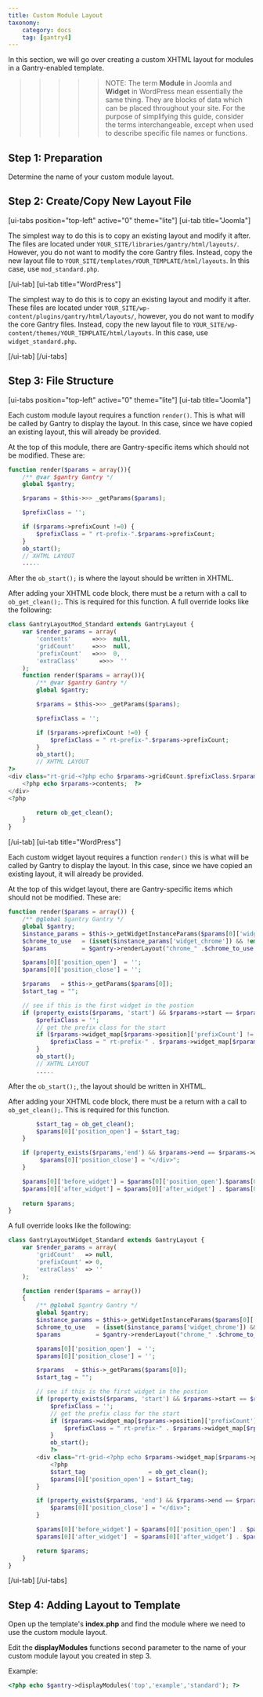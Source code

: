 ```yaml
---
title: Custom Module Layout
taxonomy:
    category: docs
    tag: [gantry4]
---
```


In this section, we will go over creating a custom XHTML layout for modules in a Gantry-enabled template.

>>>>> NOTE: The term **Module** in Joomla and **Widget** in WordPress mean essentially the same thing. They are blocks of data which can be placed throughout your site. For the purpose of simplifying this guide, consider the terms interchangeable, except when used to describe specific file names or functions.

Step 1: Preparation
-------------------

Determine the name of your custom module layout.


Step 2: Create/Copy New Layout File
-----------------------------------

[ui-tabs position="top-left" active="0" theme="lite"]
[ui-tab title="Joomla"]

The simplest way to do this is to copy an existing layout and modify it after. The files are located under `YOUR_SITE/libraries/gantry/html/layouts/`. However, you do not want to modify the core Gantry files. Instead, copy the new layout file to `YOUR_SITE/templates/YOUR_TEMPLATE/html/layouts`. In this case, use `mod_standard.php`.

[/ui-tab]
[ui-tab title="WordPress"]

The simplest way to do this is to copy an existing layout and modify it after. These files are located under `YOUR_SITE/wp-content/plugins/gantry/html/layouts/`, however, you do not want to modify the core Gantry files. Instead, copy the new layout file to `YOUR_SITE/wp-content/themes/YOUR_TEMPLATE/html/layouts`. In this case, use `widget_standard.php`.

[/ui-tab]
[/ui-tabs]

Step 3: File Structure
----------------------

[ui-tabs position="top-left" active="0" theme="lite"]
[ui-tab title="Joomla"]

Each custom module layout requires a function `render()`. This is what will be called by Gantry to display the layout. In this case, since we have copied an existing layout, this will already be provided.

At the top of this module, there are Gantry-specific items which should not be modified. These are:

```php
function render($params = array()){
    /** @var $gantry Gantry */
    global $gantry;

    $rparams = $this->>> _getParams($params);

    $prefixClass = '';

    if ($rparams->prefixCount !=0) {
        $prefixClass = " rt-prefix-".$rparams->prefixCount;
    }
    ob_start();
    // XHTML LAYOUT
    .....
```

After the `ob_start();` is where the layout should be written in XHTML.

After adding your XHTML code block, there must be a return with a call to `ob_get_clean();`. This is required for this function. A full override looks like the following:

```php
class GantryLayoutMod_Standard extends GantryLayout {
    var $render_params = array(
        'contents'      =>>>  null,
        'gridCount'     =>>>  null,
        'prefixCount'   =>>>  0,
        'extraClass'      =>>>  ''
    );
    function render($params = array()){
        /** @var $gantry Gantry */
        global $gantry;

        $rparams = $this->>> _getParams($params);

        $prefixClass = '';

        if ($rparams->prefixCount !=0) {
            $prefixClass = " rt-prefix-".$rparams->prefixCount;
        }
        ob_start();
        // XHTML LAYOUT
?>
<div class="rt-grid-<?php echo $rparams->gridCount.$prefixClass.$rparams->extraClass; ?>">
    <?php echo $rparams->contents;  ?>
</div>
<?php

        return ob_get_clean();
    }
}
```

[/ui-tab]
[ui-tab title="WordPress"]

Each custom widget layout requires a function `render()` this is what will be called by Gantry to display the layout. In this case, since we have copied an existing layout, it will already be provided.

At the top of this widget layout, there are Gantry-specific items which should not be modified. These are:

```php
function render($params = array()) {
    /** @global $gantry Gantry */
    global $gantry;
    $instance_params = $this->_getWidgetInstanceParams($params[0]['widget_id']);
    $chrome_to_use   = (isset($instance_params['widget_chrome']) && !empty($instance_params['widget_chrome'])) ? $instance_params['widget_chrome'] : $params[0]['chrome'];
    $params          = $gantry->renderLayout("chrome_" .$chrome_to_use, $params);

    $params[0]['position_open']  = '';
    $params[0]['position_close'] = '';

    $rparams   = $this->_getParams($params[0]);
    $start_tag = "";

    // see if this is the first widget in the postion
    if (property_exists($rparams, 'start') && $rparams->start == $rparams->widget_id) {
        $prefixClass = '';
        // get the prefix class for the start
        if ($rparams->widget_map[$rparams->position]['prefixCount'] != 0) {
            $prefixClass = " rt-prefix-" . $rparams->widget_map[$rparams->position]['prefixCount'];
        }
        ob_start();
        // XHTML LAYOUT
        .....
```

After the `ob_start();`, the layout should be written in XHTML.

After adding your XHTML code block, there must be a return with a call to `ob_get_clean();`. This is required for this function.

```php
        $start_tag = ob_get_clean();
        $params[0]['position_open'] = $start_tag;
    }

    if (property_exists($rparams,'end') && $rparams->end == $rparams->widget_id) {
         $params[0]['position_close'] = "</div>";
    }

    $params[0]['before_widget'] = $params[0]['position_open'].$params[0]['before_widget'] ;
    $params[0]['after_widget'] = $params[0]['after_widget'] . $params[0]['position_close'];
    
    return $params;
}
```

A full override looks like the following:

```php
class GantryLayoutWidget_Standard extends GantryLayout {
    var $render_params = array(
        'gridCount'   => null,
        'prefixCount' => 0,
        'extraClass'  => ''
    );

    function render($params = array())
    {
        /** @global $gantry Gantry */
        global $gantry;
        $instance_params = $this->_getWidgetInstanceParams($params[0]['widget_id']);
        $chrome_to_use   = (isset($instance_params['widget_chrome']) && !empty($instance_params['widget_chrome'])) ? $instance_params['widget_chrome'] : $params[0]['chrome'];
        $params          = $gantry->renderLayout("chrome_" .$chrome_to_use, $params);

        $params[0]['position_open']  = '';
        $params[0]['position_close'] = '';

        $rparams   = $this->_getParams($params[0]);
        $start_tag = "";

        // see if this is the first widget in the postion
        if (property_exists($rparams, 'start') && $rparams->start == $rparams->widget_id) {
            $prefixClass = '';
            // get the prefix class for the start
            if ($rparams->widget_map[$rparams->position]['prefixCount'] != 0) {
                $prefixClass = " rt-prefix-" . $rparams->widget_map[$rparams->position]['prefixCount'];
            }
            ob_start();
            ?>
        <div class="rt-grid-<?php echo $rparams->widget_map[$rparams->position]['paramsSchema'] . $prefixClass . $rparams->widget_map[$rparams->position]['extraClass']; ?>">
            <?php
            $start_tag                  = ob_get_clean();
            $params[0]['position_open'] = $start_tag;
        }

        if (property_exists($rparams, 'end') && $rparams->end == $rparams->widget_id) {
            $params[0]['position_close'] = "</div>";
        }

        $params[0]['before_widget'] = $params[0]['position_open'] . $params[0]['before_widget'];
        $params[0]['after_widget']  = $params[0]['after_widget'] . $params[0]['position_close'];

        return $params;
    }
}
```

[/ui-tab]
[/ui-tabs]

Step 4: Adding Layout to Template
---------------------------------
Open up the template's **index.php** and find the module where we need to use the custom module layout.

Edit the **displayModules** functions second parameter to the name of your custom module layout you created in step 3. 

Example:

```php
<?php echo $gantry->displayModules('top','example','standard'); ?>
```
